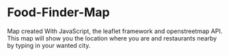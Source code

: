 # Food-Finder-Map

Map created With JavaScript, the leaflet framework and openstreetmap API. This map will show you the location where you are and restaurants nearby by typing in your wanted city.
